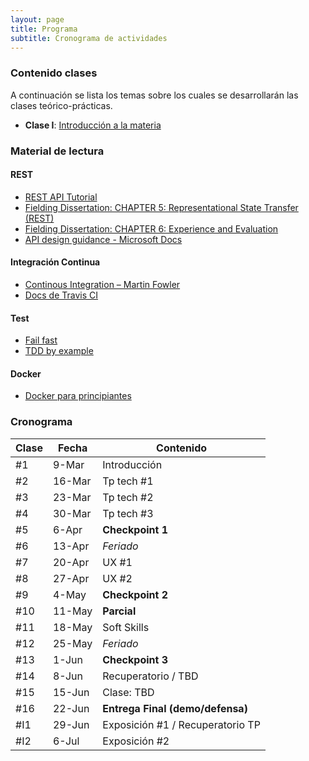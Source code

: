 ```yaml
---
layout: page
title: Programa
subtitle: Cronograma de actividades
---
```

### Contenido clases

A continuaci&oacute;n se lista los temas sobre los cuales se desarrollar&aacute;n las clases te&oacute;rico-pr&aacute;cticas.

* **Clase I**: [Introducci&oacute;n a la materia](https://drive.google.com/open?id=0B7ZBqy_1wA07c3dtQlhDd0pRd3ZhQnFpQUxiR0JrU0dfQm1F)

### Material de lectura

#### REST

* [REST API Tutorial](http://www.restapitutorial.com/)
* [Fielding Dissertation: CHAPTER 5: Representational State Transfer (REST)](https://www.ics.uci.edu/~fielding/pubs/dissertation/rest_arch_style.htm)
* [Fielding Dissertation: CHAPTER 6: Experience and Evaluation](https://www.ics.uci.edu/~fielding/pubs/dissertation/evaluation.htm)
* [API design guidance - Microsoft Docs](https://docs.microsoft.com/en-us/azure/architecture/best-practices/api-design)

#### Integraci&oacute;n Continua

* [Continous Integration – Martin Fowler](http://www.martinfowler.com/articles/continuousIntegration.html)
* [Docs de Travis CI](http://docs.travis-ci.com/user/for-beginners/)

#### Test

* [Fail fast](http://www.martinfowler.com/ieeeSoftware/failFast.pdf)
* [TDD by example](http://www.eecs.yorku.ca/course_archive/2003-04/W/3311/sectionM/case_studies/money/KentBeck_TDD_byexample.pdf)

#### Docker

* [Docker para principiantes](https://prakhar.me/docker-curriculum/)

### Cronograma

| Clase | Fecha | Contenido |
| ----- | ----- | --------- |
| #1 | 9-Mar | Introducci&oacute;n |
| #2 | 16-Mar | Tp tech #1 |
| #3 | 23-Mar | Tp tech #2 |
| #4 | 30-Mar | Tp tech #3 |
| #5 | 6-Apr | **Checkpoint 1** |
| #6 | 13-Apr | _Feriado_ |
| #7 | 20-Apr | UX #1 |
| #8 | 27-Apr | UX #2 |
| #9 | 4-May | **Checkpoint 2** |
| #10 | 11-May | **Parcial** |
| #11 | 18-May | Soft Skills |
| #12 | 25-May | _Feriado_ |
| #13 | 1-Jun | **Checkpoint 3** |
| #14 | 8-Jun | Recuperatorio / TBD |
| #15 | 15-Jun | Clase: TBD |
| #16 | 22-Jun | **Entrega Final (demo/defensa)** |
| #I1 | 29-Jun | Exposici&oacute;n #1 / Recuperatorio TP |
| #I2 | 6-Jul | Exposici&oacute;n #2 |
